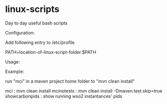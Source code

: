 # linux-scripts
Day to day useful bash scripts

Configuration:

Add following entry to /etc/profile

PATH=location-of-linux-script-folder:$PATH


Usage:

Example:

run "mci" in a maven project home folder to "mvn clean install"

mci : mvn clean install
mcinotests : mvn clean install -Dmaven.test.skip=true
showcarbonpids : show running wso2 instantances' pids
